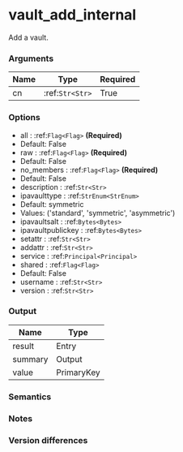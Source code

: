 [//]: # (THE CONTENT BELOW IS GENERATED. DO NOT EDIT.)
# vault_add_internal
Add a vault.

### Arguments
|Name|Type|Required
|-|-|-
|cn|:ref:`Str<Str>`|True

### Options
* all : :ref:`Flag<Flag>` **(Required)**
 * Default: False
* raw : :ref:`Flag<Flag>` **(Required)**
 * Default: False
* no_members : :ref:`Flag<Flag>` **(Required)**
 * Default: False
* description : :ref:`Str<Str>`
* ipavaulttype : :ref:`StrEnum<StrEnum>`
 * Default: symmetric
 * Values: ('standard', 'symmetric', 'asymmetric')
* ipavaultsalt : :ref:`Bytes<Bytes>`
* ipavaultpublickey : :ref:`Bytes<Bytes>`
* setattr : :ref:`Str<Str>`
* addattr : :ref:`Str<Str>`
* service : :ref:`Principal<Principal>`
* shared : :ref:`Flag<Flag>`
 * Default: False
* username : :ref:`Str<Str>`
* version : :ref:`Str<Str>`

### Output
|Name|Type
|-|-
|result|Entry
|summary|Output
|value|PrimaryKey

[//]: # (ADD YOUR NOTES BELOW. THESE WILL BE PICKED EVERY TIME THE DOCS ARE REGENERATED. //end)
### Semantics

### Notes

### Version differences